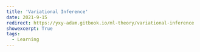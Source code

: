 ```yaml
---
title: 'Variational Inference'
date: 2021-9-15
redirect: https://yxy-adam.gitbook.io/ml-theory/variational-inference
showexcerpt: True
tags:
  - Learning
---
```


